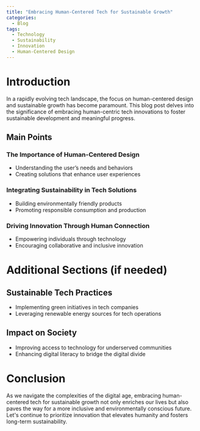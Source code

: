 ```yaml
---
title: "Embracing Human-Centered Tech for Sustainable Growth"
categories:
  - Blog
tags:
  - Technology
  - Sustainability
  - Innovation
  - Human-Centered Design
---
```


# Introduction
In a rapidly evolving tech landscape, the focus on human-centered design and sustainable growth has become paramount. This blog post delves into the significance of embracing human-centric tech innovations to foster sustainable development and meaningful progress.

## Main Points
### The Importance of Human-Centered Design
- Understanding the user’s needs and behaviors
- Creating solutions that enhance user experiences

### Integrating Sustainability in Tech Solutions
- Building environmentally friendly products
- Promoting responsible consumption and production

### Driving Innovation Through Human Connection
- Empowering individuals through technology
- Encouraging collaborative and inclusive innovation

# Additional Sections (if needed)
## Sustainable Tech Practices
- Implementing green initiatives in tech companies
- Leveraging renewable energy sources for tech operations

## Impact on Society
- Improving access to technology for underserved communities
- Enhancing digital literacy to bridge the digital divide

# Conclusion
As we navigate the complexities of the digital age, embracing human-centered tech for sustainable growth not only enriches our lives but also paves the way for a more inclusive and environmentally conscious future. Let's continue to prioritize innovation that elevates humanity and fosters long-term sustainability.